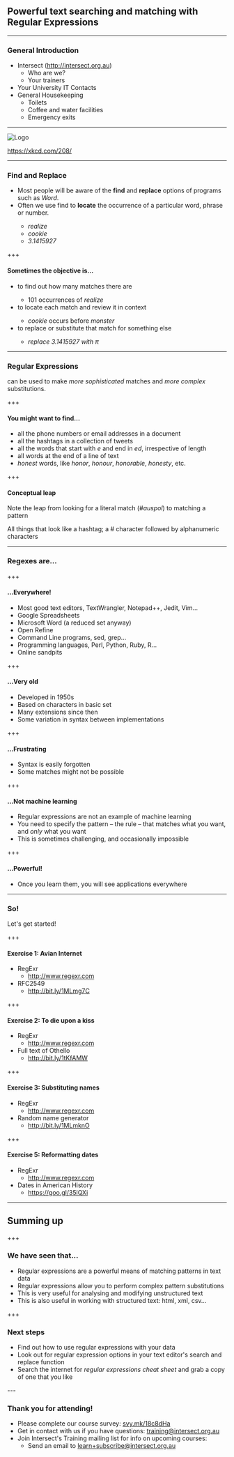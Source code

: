 ## Powerful text searching and matching with Regular Expressions

---

### General Introduction

- Intersect (http://intersect.org.au)
   - Who are we?
   - Your trainers
- Your University IT Contacts
- General Housekeeping
   - Toilets
   - Coffee and water facilities
   - Emergency exits

---

![Logo](https://imgs.xkcd.com/comics/regular_expressions.png)

https://xkcd.com/208/

---

### Find and Replace

<ul>
<li>Most people will be aware of the <strong>find</strong> and <strong>replace</strong> options of programs such as <em>Word</em>.</li>
<li>Often we use find to <strong>locate</strong> the occurrence of a particular word, phrase or number.</li>
<ul>
<li><em>realize</em></li><!-- .element: class=<em>fragment</em> -->
<li><em>cookie</em></li><!-- .element: class=<em>fragment</em> -->
<li><em>3.1415927</em></li><!-- .element: class=<em>fragment</em> -->
</ul>
</ul>
+++

#### Sometimes the objective is…
<ul>
<li>to find out how many matches there are</li>
    <ul><li>101 occurrences of <em>realize</em></li></ul><!-- .element: class=<em>fragment</em> -->
<li>to locate each match and review it in context</li> 
    <ul><li><em>cookie</em> occurs before <em>monster</em></li></ul><!-- .element: class=<em>fragment</em> -->
<li>to replace or substitute that match for something else</li>
    <ul><li><em>replace 3.1415927 with π</em></li></ul><!-- .element: class=<em>fragment</em> -->
</ul>

---

### Regular Expressions

can be used to make *more sophisticated* matches and *more complex* substitutions.

+++

#### You might want to find…
<ul>
<li>all the phone numbers or email addresses in a document</li><!-- .element: class=<em>fragment</em> -->
<li>all the hashtags in a collection of tweets</li><!-- .element: class=<em>fragment</em> -->
<li>all the words that start with <em>e</em> and end in <em>ed</em>, irrespective of length</li><!-- .element: class=<em>fragment</em> -->
<li>all words at the end of a line of text</li><!-- .element: class=<em>fragment</em> -->
<li><em>honest</em> words, like <em>honor</em>, <em>honour</em>, <em>honorable</em>, <em>honesty</em>, etc.</li><!-- .element: class=<em>fragment</em> -->
</ul>
+++

#### Conceptual leap

Note the leap from looking for a literal match (<em>#auspol</em>) to matching a pattern

All things that look like a hashtag; a # character followed by alphanumeric characters



---

### Regexes are… 

+++
#### …Everywhere!
<ul>
<li>Most good text editors, TextWrangler, Notepad++, Jedit, Vim…</li><!-- .element: class="fragment" -->
<li>Google Spreadsheets</li><!-- .element: class="fragment" -->
<li>Microsoft Word (a reduced set anyway)</li><!-- .element: class="fragment" -->
<li>Open Refine</li><!-- .element: class="fragment" -->
<li>Command Line programs, sed, grep…</li><!-- .element: class="fragment" -->
<li>Programming languages, Perl, Python, Ruby, R…</li><!-- .element: class="fragment" -->
<li>Online sandpits</li><!-- .element: class="fragment" -->
</ul>
+++

#### …Very old
<ul>
<li>Developed in 1950s</li><!-- .element: class="fragment" -->
<li>Based on characters in basic set </li><!-- .element: class="fragment" -->
<li>Many extensions since then</li><!-- .element: class="fragment" -->
<li>Some variation in syntax between implementations</li><!-- .element: class="fragment" -->
</ul>
+++

#### …Frustrating
<ul>
<li>Syntax is easily forgotten</li><!-- .element: class="fragment" -->
<li>Some matches might not be possible</li><!-- .element: class="fragment" -->
</ul>
+++

#### …Not machine learning

<ul>
<li>Regular expressions are not an example of machine learning</li><!-- .element: class="fragment" -->
<li>You need to specify the pattern – the rule – that matches what you want, and <em>only</em> what you want</li> <!-- .element: class=<em>fragment</em> -->
<li>This is sometimes challenging, and occasionally impossible</li> <!-- .element: class=<em>fragment</em> -->
</ul>

+++

#### …Powerful!

- Once you learn them, you will see applications everywhere

---

### So!

Let's get started!

+++

#### Exercise 1: Avian Internet

- RegExr
   - http://www.regexr.com
- RFC2549
   - http://bit.ly/1MLmg7C

+++

#### Exercise 2: To die upon a kiss

- RegExr
   - http://www.regexr.com
- Full text of Othello
   - http://bit.ly/1tKfAMW

+++

#### Exercise 3: Substituting names

- RegExr
   - http://www.regexr.com
- Random name generator
   - http://bit.ly/1MLmknO

+++

#### Exercise 5: Reformatting dates

- RegExr
   - http://www.regexr.com
- Dates in American History
   - https://goo.gl/35lQXi

---

## Summing up

+++

### We have seen that…
<ul>
<li>Regular expressions are a powerful means of matching patterns in text data</li><!-- .element: class="fragment" -->
<li>Regular expressions allow you to perform complex pattern substitutions</li><!-- .element: class="fragment" -->
<li>This is very useful for analysing and modifying unstructured text</li><!-- .element: class="fragment" -->
<li>This is also useful in working with structured text: html, xml, csv…</li><!-- .element: class="fragment" -->
</ul>

+++

### Next steps
<ul>
<li>Find out how to use regular expressions with your data</li><!-- .element: class="fragment" -->
<li>Look out for regular expression options in your text editor's search and replace function</li><!-- .element: class="fragment" -->
<li>Search the internet for <em>regular expressions cheat sheet</em> and grab a copy of one that you like</li><!-- .element: class="fragment" -->
</ul>
---

### Thank you for attending!

- Please complete our course survey: [svy.mk/18c8dHa](http://svy.mk/18c8dHa)
- Get in contact with us if you have questions: [training@intersect.org.au](mailto:training@intersect.org.au)
- Join Intersect's Training mailing list for info on upcoming courses:
   - Send an email to [learn+subscribe@intersect.org.au](mailto:learn+subscribe@intersect.org.au)
